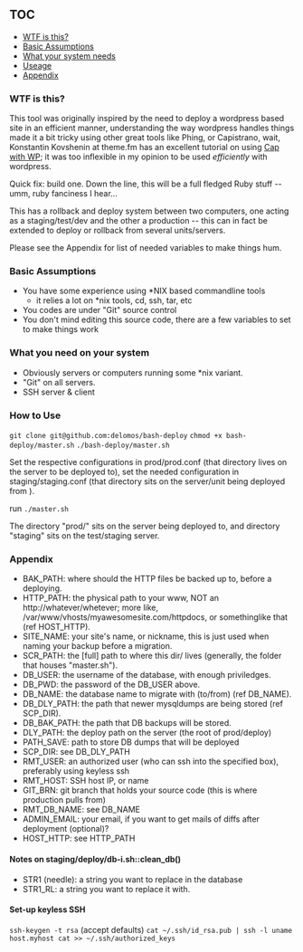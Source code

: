 ## TOC
+ [WTF is this?](#wtf)
+ [Basic Assumptions](#basic-assumptions)
+ [What your system needs](#system-needs)
+ [Useage](#how-to)
+ [Appendix](#appendix)

### <a name="wtf"></a>WTF is this? 
This tool was originally inspired by the need to deploy a wordpress based site in an efficient manner, understanding the way wordpress handles things made it a bit tricky using other great tools like Phing, or Capistrano, wait, Konstantin Kovshenin at theme.fm has an excellent tutorial on using [Cap with WP](http://theme.fm/2011/08/tutorial-deploying-wordpress-with-capistrano-2082/); it was too inflexible in my opinion to be used _*efficiently*_ with wordpress.

Quick fix: build one. Down the line, this will be a full fledged Ruby stuff -- umm, ruby fanciness I hear...

This has a rollback and deploy system between two computers, one acting as a staging/test/dev and the other a production -- this can in fact be extended to deploy or rollback from several units/servers.

Please see the Appendix for list of needed variables to make things hum.

### <a name="basic-assumptions"></a>Basic Assumptions 
+ You have some experience using *NIX based commandline tools
   + it relies a lot on *nix tools, cd, ssh, tar, etc
+ You codes are under "Git" source control
+ You don't mind editing this source code, there are a few variables to set to make things work

### <a name="system-needs"></a> What you need on your system
+ Obviously servers or computers running some *nix variant.
+ "Git" on all servers.
+ SSH server & client

### <a name="how-to"></a>How to Use 
`git clone git@github.com:delomos/bash-deploy`
`chmod +x bash-deploy/master.sh`
`./bash-deploy/master.sh`

Set the respective configurations in prod/prod.conf (that directory lives on the server to be deployed to), set the needed configuration in staging/staging.conf (that directory sits on the server/unit being deployed from ).

run `./master.sh`

The directory "prod/" sits on the server being deployed to, and directory "staging" sits on the test/staging server.

### <a name="appendix"></a> Appendix 
 + BAK_PATH: where should the HTTP files be backed up to, before a deploying.
 + HTTP_PATH: the physical path to your www, NOT an http://whatever/whetever; more like, /var/www/vhosts/myawesomesite.com/httpdocs, or somethinglike that (ref HOST_HTTP).
 + SITE_NAME: your site's name, or nickname, this is just used when naming your backup before a migration.
 + SCR_PATH: the [full] path to where this dir/ lives (generally, the folder that houses "master.sh").
 + DB_USER: the username of the database, with enough priviledges.
 + DB_PWD: the password of the DB_USER above.
 + DB_NAME: the database name to migrate with (to/from) (ref DB_NAME).
 + DB_DLY_PATH: the path that newer mysqldumps are being stored (ref SCP_DIR).
 + DB_BAK_PATH: the path that DB backups will be stored. 
 + DLY_PATH: the deploy path on the server (the root of prod/deploy)
 + PATH_SAVE: path to store DB dumps that will be deployed
 + SCP_DIR: see DB_DLY_PATH
 + RMT_USER: an authorized user (who can ssh into the specified box), preferably using keyless ssh
 + RMT_HOST: SSH host IP, or name
 + GIT_BRN: git branch that holds your source code (this is where production pulls from)
 + RMT_DB_NAME: see DB_NAME
 + ADMIN_EMAIL: your email, if you want to get mails of diffs after deployment (optional)? 
 + HOST_HTTP: see HTTP_PATH
 
#### Notes on staging/deploy/db-i.sh::clean_db() 
 + STR1 (needle): a string you want to replace in the database
 + STR1_RL: a string you want to replace it with.
 
#### Set-up keyless SSH 
`ssh-keygen -t rsa` (accept defaults)
`cat ~/.ssh/id_rsa.pub | ssh -l uname host.myhost cat >> ~/.ssh/authorized_keys`